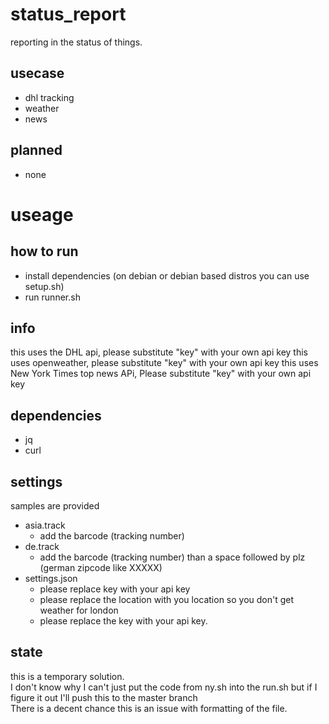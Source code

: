 # status_report
reporting in the status of things. 

## usecase
- dhl tracking
- weather
- news

## planned
- none

# useage

## how to run
- install dependencies (on debian or debian based distros you can use setup.sh)
- run runner.sh

## info
this uses the DHL api, please substitute "key" with your own api key
this uses openweather, please substitute "key" with your own api key
this uses New York Times top news APi, Please substitute "key" with your own api key

## dependencies
- jq
- curl

## settings
samples are provided
- asia.track
  - add the barcode (tracking number)
- de.track
  - add the barcode (tracking number) than a space followed by plz (german zipcode like XXXXX)
- settings.json
  - please replace key with your api key
  - please replace the location with you location so you don't get weather for london
  - please replace the key with your api key. 

## state
this is a temporary solution.  
I don't know why I can't just put the code from ny.sh into the run.sh but if I figure it out I'll push this to the master branch  
There is a decent chance this is an issue with formatting of the file.
